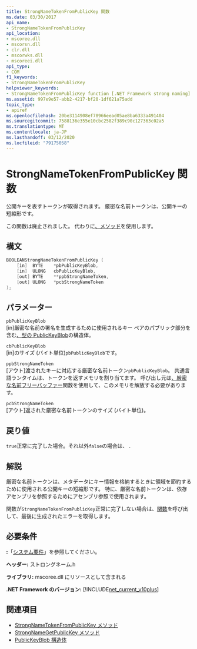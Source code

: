 ```yaml
---
title: StrongNameTokenFromPublicKey 関数
ms.date: 03/30/2017
api_name:
- StrongNameTokenFromPublicKey
api_location:
- mscoree.dll
- mscorsn.dll
- clr.dll
- mscorwks.dll
- mscoreei.dll
api_type:
- COM
f1_keywords:
- StrongNameTokenFromPublicKey
helpviewer_keywords:
- StrongNameTokenFromPublicKey function [.NET Framework strong naming]
ms.assetid: 997e9e57-abb2-4217-bf20-1df621a75add
topic_type:
- apiref
ms.openlocfilehash: 20be3114908ef78966eead05ae8ba6333a491404
ms.sourcegitcommit: 7588136e355e10cbc2582f389c90c127363c02a5
ms.translationtype: MT
ms.contentlocale: ja-JP
ms.lasthandoff: 03/12/2020
ms.locfileid: "79175058"
---
```

# <a name="strongnametokenfrompublickey-function"></a>StrongNameTokenFromPublicKey 関数
公開キーを表すトークンが取得されます。 厳密な名前トークンは、公開キーの短縮形です。  
  
 この関数は廃止されました。 代わりに[、メソッド](../hosting/iclrstrongname-strongnametokenfrompublickey-method.md)を使用します。  
  
## <a name="syntax"></a>構文  
  
```cpp  
BOOLEANStrongNameTokenFromPublicKey (
    [in]  BYTE    *pbPublicKeyBlob,  
    [in]  ULONG   cbPublicKeyBlob,  
    [out] BYTE    **ppbStrongNameToken,  
    [out] ULONG   *pcbStrongNameToken  
);  
```  
  
## <a name="parameters"></a>パラメーター  
 `pbPublicKeyBlob`  
 [in]厳密な名前の署名を生成するために使用されるキー ペアのパブリック部分を含む[、型の PublicKeyBlob](publickeyblob-structure.md)の構造体。  
  
 `cbPublicKeyBlob`  
 [in]のサイズ (バイト単位)`pbPublicKeyBlob`です。  
  
 `ppbStrongNameToken`  
 [アウト]渡されたキーに対応する厳密な名前トークン`pbPublicKeyBlob`。 共通言語ランタイムは、トークンを返すメモリを割り当てます。 呼び出し元は[、厳密な名前フリーバッファー](strongnamefreebuffer-function.md)関数を使用して、このメモリを解放する必要があります。  
  
 `pcbStrongNameToken`  
 [アウト]返された厳密な名前トークンのサイズ (バイト単位)。  
  
## <a name="return-value"></a>戻り値  
 `true`正常に完了した場合。それ以外`false`の場合は、 .  
  
## <a name="remarks"></a>解説  
 厳密な名前トークンは、メタデータにキー情報を格納するときに領域を節約するために使用される公開キーの短縮形です。 特に、厳密な名前トークンは、依存アセンブリを参照するためにアセンブリ参照で使用されます。  
  
 関数が`StrongNameTokenFromPublicKey`正常に完了しない場合は、[関数](strongnameerrorinfo-function.md)を呼び出して、最後に生成されたエラーを取得します。  
  
## <a name="requirements"></a>必要条件  
 **:**「[システム要件](../../get-started/system-requirements.md)」を参照してください。  
  
 **ヘッダー:** ストロングネーム.h  
  
 **ライブラリ:** mscoree.dll にリソースとして含まれる  
  
 **.NET Framework のバージョン:** [!INCLUDE[net_current_v10plus](../../../../includes/net-current-v10plus-md.md)]  
  
## <a name="see-also"></a>関連項目

- [StrongNameTokenFromPublicKey メソッド](../hosting/iclrstrongname-strongnametokenfrompublickey-method.md)
- [StrongNameGetPublicKey メソッド](../hosting/iclrstrongname-strongnamegetpublickey-method.md)
- [PublicKeyBlob 構造体](publickeyblob-structure.md)
